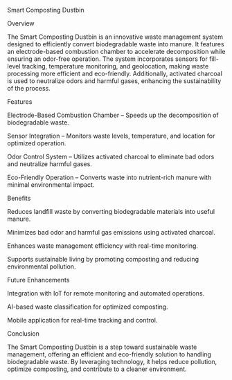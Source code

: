 Smart Composting Dustbin

Overview

The Smart Composting Dustbin is an innovative waste management system designed to efficiently convert biodegradable waste into manure. It features an electrode-based combustion chamber to accelerate decomposition while ensuring an odor-free operation. The system incorporates sensors for fill-level tracking, temperature monitoring, and geolocation, making waste processing more efficient and eco-friendly. Additionally, activated charcoal is used to neutralize odors and harmful gases, enhancing the sustainability of the process.

Features

Electrode-Based Combustion Chamber – Speeds up the decomposition of biodegradable waste.

Sensor Integration – Monitors waste levels, temperature, and location for optimized operation.

Odor Control System – Utilizes activated charcoal to eliminate bad odors and neutralize harmful gases.

Eco-Friendly Operation – Converts waste into nutrient-rich manure with minimal environmental impact.

Benefits

Reduces landfill waste by converting biodegradable materials into useful manure.

Minimizes bad odor and harmful gas emissions using activated charcoal.

Enhances waste management efficiency with real-time monitoring.

Supports sustainable living by promoting composting and reducing environmental pollution.

Future Enhancements

Integration with IoT for remote monitoring and automated operations.

AI-based waste classification for optimized composting.

Mobile application for real-time tracking and control.

Conclusion

The Smart Composting Dustbin is a step toward sustainable waste management, offering an efficient and eco-friendly solution to handling biodegradable waste. By leveraging technology, it helps reduce pollution, optimize composting, and contribute to a cleaner environment.
